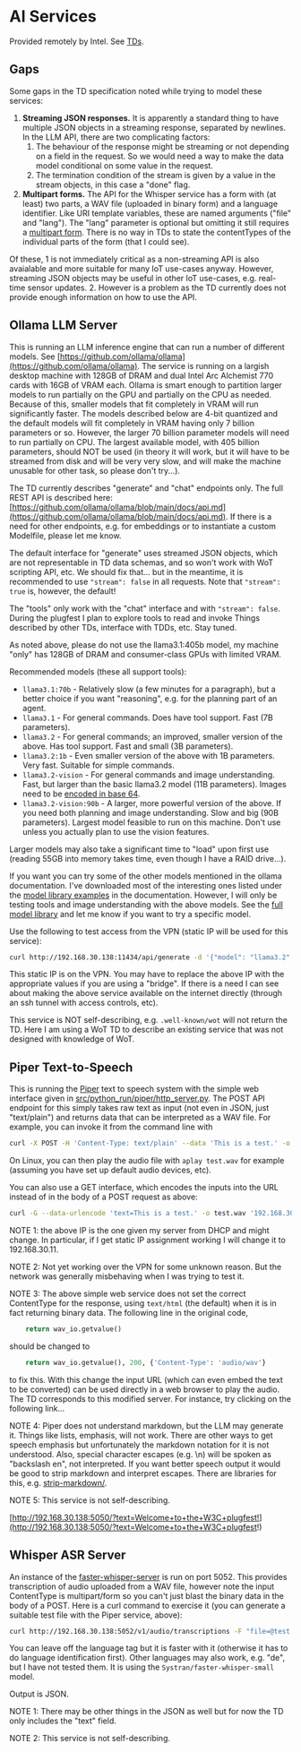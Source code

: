 # AI Services
Provided remotely by Intel.
See [TDs](../../TDs/Intel/README.md).

## Gaps
Some gaps in the TD specification noted while trying to model these services:
1. **Streaming JSON responses.** It is apparently a standard thing to have multiple JSON objects
   in a streaming response, separated by newlines.  In the LLM API, there are two complicating
   factors:
      1. The behaviour of the response might be streaming or not depending on a field in the
         request.  So we would need a way to make the data model conditional on some value in the
         request.
      2. The termination condition of the stream is given by a value in the stream objects,
         in this case a "done" flag.
2. **Multipart forms.**  The API for the Whisper service has a form with (at least) two parts,
   a WAV file (uploaded in binary form) and a language identifier.  Like URI template variables,
   these are named arguments ("file" and "lang").  The "lang" parameter is optional but omitting it
   still requires a [multipart form](https://www.w3.org/TR/html401/interact/forms.html#h-17.13.4).
   There is no way in TDs to state the contentTypes of the individual parts of the form (that I could see).

Of these, 1 is not immediately critical as a non-streaming API is also avaialable and more 
suitable for many IoT use-cases anyway.  However, streaming JSON objects may be useful in other
IoT use-cases, e.g. real-time sensor updates.  2. However is a problem as the TD currently does
not provide enough information on how to use the API.

## Ollama LLM Server
This is running an LLM inference engine that can run a number of different
models.  See [https://github.com/ollama/ollama](https://github.com/ollama/ollama).  The service is 
running on a largish desktop machine with 128GB of DRAM and dual Intel Arc Alchemist 770 cards with
16GB of VRAM each.  Ollama is smart enough to partition larger models to run partially
on the GPU and partially on the CPU as needed.  Because of this, smaller models
that fit completely in VRAM will run significantly faster.  The models described
below are 4-bit quantized and the default models will fit completely in VRAM
having only 7 billion parameters or so.  However, the larger 70 billion parameter
models will need to run partially on CPU.  The largest available model, with 405 billion parameters,
should NOT be used (in theory it will work, but it will have to be streamed from disk
and will be very very slow, and will make the machine unusable for other task, so please don't try...).

The TD currently describes "generate" and "chat" endpoints only.  The full
REST API is described here: [https://github.com/ollama/ollama/blob/main/docs/api.md](https://github.com/ollama/ollama/blob/main/docs/api.md).
If there is a need for other endpoints, e.g. for embeddings or to instantiate
a custom Modelfile, please let me know.

The default interface for "generate" uses streamed JSON objects, which are not
representable in TD data schemas, and so won't work with WoT scripting API, etc.
We should fix that... but in the meantime, it is recommended to use `"stream": false` 
in all requests.  Note that `"stream": true` is, however, the default!

The "tools" only work with the "chat" interface and with `"stream": false`.
During the plugfest I plan to explore tools to read and invoke Things described by
other TDs, interface with TDDs, etc.  Stay tuned.

As noted above, please do not use the llama3.1:405b model,
my machine "only" has 128GB of DRAM and consumer-class GPUs with limited VRAM.

Recommended models (these all support tools):
   - `llama3.1:70b` - Relatively slow (a few minutes for a paragraph), but
     a better choice if you want "reasoning", e.g. for the planning part
     of an agent.
   - `llama3.1` - For general commands.  Does have tool support.  Fast (7B parameters).
   - `llama3.2` - For general commands; an improved, smaller version of the above.  Has tool
     support.  Fast and small (3B parameters).
   - `llama3.2:1b` - Even smaller version of the above with 1B parameters.  Very fast.
     Suitable for simple commands.
   - `llama3.2-vision` - For general commands and image understanding.  Fast, but larger
     than the basic llama3.2 model (11B parameters).  Images need to be
     [encoded in base 64](https://stackabuse.com/bytes/converting-images-and-image-urls-to-base64-in-node-js/).
   - `llama3.2-vision:90b` - A larger, more powerful version of the above.  If you need both
     planning and image understanding.  Slow and big (90B parameters).  Largest model feasible to run on this machine.
     Don't use unless you actually plan to use the vision features.

Larger models may also take a significant time to "load" upon first use (reading 55GB into memory takes time,
even though I have a RAID drive...).

If you want you can try some of the other models mentioned in the ollama documentation.
I've downloaded most of the interesting ones listed under the [model library examples](https://github.com/ollama/ollama/tree/main?tab=readme-ov-file#model-library) in the documentation.
However, I will only be testing tools and image understanding with the above models.
See the [full model library](https://ollama.com/library) and let me know if you want to try a specific model.

Use the following to test access from the VPN (static IP will be used for this service):
```sh
curl http://192.168.30.138:11434/api/generate -d '{"model": "llama3.2", "prompt": "Why is the sky blue?", "stream": false}'
```
This static IP is on the VPN.  You may have to replace the above IP with the appropriate values if you
are using a "bridge".   If there is a need I can see about making the above service available
on the internet directly (through an ssh tunnel with access controls, etc).

This service is NOT self-describing, e.g. `.well-known/wot` will not return the TD.
Here I am using a WoT TD to describe an existing service that was not designed with
knowledge of WoT.

## Piper Text-to-Speech
This is running the [Piper](https://github.com/rhasspy/piper) text to speech system with the simple web interface
given in [src/python_run/piper/http_server.py](https://github.com/rhasspy/piper/blob/master/src/python_run/piper/http_server.py).
The POST API endpoint for this simply takes raw text as input (not even in JSON, just "text/plain") and returns data that can be interpreted as a WAV
file.  For example, you can invoke it from the command line with
```sh
curl -X POST -H 'Content-Type: text/plain' --data 'This is a test.' -o test.wav '192.168.30.138:5050'
```
On Linux, you can then play the audio file with `aplay test.wav` for example (assuming you have set up default
audio devices, etc).

You can also use a GET interface, which encodes the inputs into the URL instead of in the body of a
POST request as above:
```sh
curl -G --data-urlencode 'text=This is a test.' -o test.wav '192.168.30.138:5050'
```

NOTE 1: the above IP is the one given my server from DHCP and might change.  In particular, if I get static IP
assignment working I will change it to 192.168.30.11.

NOTE 2: Not yet working over the VPN for some unknown reason.  But the network was generally misbehaving
when I was trying to test it.

NOTE 3: The above simple web service does not set the correct ContentType for the response, using
`text/html` (the default) when it is in fact returning binary data.  The following line in the original
code,
```python
    return wav_io.getvalue()
```
should be changed to 
```python
    return wav_io.getvalue(), 200, {'Content-Type': 'audio/wav'}
```
to fix this.  With this change the input URL (which can even embed the text to be converted) can be used
directly in a web browser to play the audio.  The TD corresponds to this modified server.  For instance,
try clicking on the following link...

NOTE 4: Piper does not understand markdown, but the LLM may generate it.  Things like lists, emphasis, will not work.
There are other ways to get speech emphasis but unfortunately the markdown notation for it is not understood. Also,
special character escapes (e.g. \n) will be spoken as "backslash en", not interpreted.  If you want better
speech output it would be good to strip markdown and interpret escapes.  There are libraries for this, e.g.
[strip-markdown/](https://pypi.org/project/strip-markdown/).

NOTE 5: This service is not self-describing.

[http://192.168.30.138:5050/?text=Welcome+to+the+W3C+plugfest!](http://192.168.30.138:5050/?text=Welcome+to+the+W3C+plugfest!)

## Whisper ASR Server
An instance of the [faster-whisper-server](https://github.com/fedirz/faster-whisper-server) is run on port 5052.
This provides transcription of audio uploaded from a WAV file, however note the input ContentType is 
multipart/form so you can't just blast the binary data in the body of a POST.  Here is a curl command to exercise it
(you can generate a suitable test file with the Piper service, above):
```sh
curl http://192.168.30.138:5052/v1/audio/transcriptions -F "file=@test.wav" -F "language=en" 
```
You can leave off the language tag but it is faster with it (otherwise it has to do language identification first).
Other languages may also work, e.g. "de", but I have not tested them.  It is using the `Systran/faster-whisper-small` model.

Output is JSON.  

NOTE 1: There may be other things in the JSON as well but for now the TD only includes the "text" field.

NOTE 2: This service is not self-describing.
